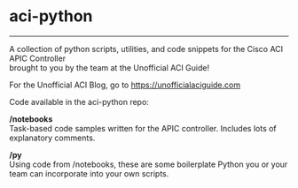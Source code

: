 # aci-python

***

A collection of python scripts, utilities, and code snippets for the Cisco ACI APIC Controller  
brought to you by the team at the Unofficial ACI Guide!

For the Unofficial ACI Blog, go to https://unofficialaciguide.com 


Code available in the aci-python repo:  

**/notebooks**   
Task-based code samples written for the APIC controller. Includes lots of explanatory comments. 

**/py**  
Using code from /notebooks, these are some boilerplate Python you or your team can incorporate into your own scripts.

